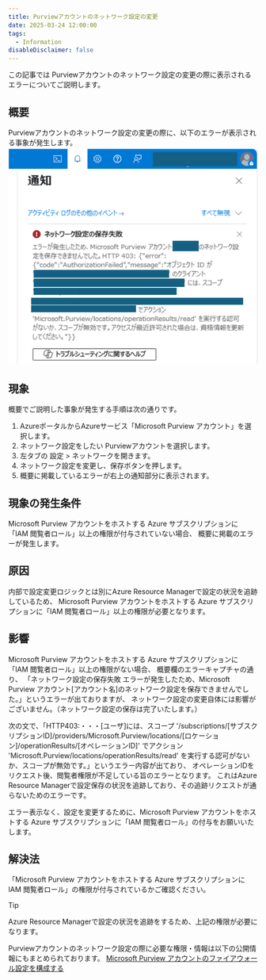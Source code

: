 ```yaml
---
title: Purviewアカウントのネットワーク設定の変更
date: 2025-03-24 12:00:00
tags:
  - Information
disableDisclaimer: false
---
```


この記事では Purviewアカウントのネットワーク設定の変更の際に表示されるエラーについてご説明します。

<!-- more -->

## 概要

Purviewアカウントのネットワーク設定の変更の際に、以下のエラーが表示される事象が発生します。
![](./how-to-change-network-settings/error.png)

## 現象
概要でご説明した事象が発生する手順は次の通りです。

1. AzureポータルからAzureサービス「Microsoft Purview アカウント」を選択します。
2. ネットワーク設定をしたい Purviewアカウントを選択します。
3. 左タブの 設定 > ネットワークを開きます。
4. ネットワーク設定を変更し、保存ボタンを押します。
5. 概要に掲載しているエラーが右上の通知部分に表示されます。

## 現象の発生条件
Microsoft Purview アカウントをホストする Azure サブスクリプションに「IAM 閲覧者ロール」以上の権限が付与されていない場合、
概要に掲載のエラーが発生します。

## 原因
内部で設定変更ロジックとは別にAzure Resource Managerで設定の状況を追跡しているため、
Microsoft Purview アカウントをホストする Azure サブスクリプションに「IAM 閲覧者ロール」以上の権限が必要となります。

## 影響
Microsoft Purview アカウントをホストする Azure サブスクリプションに「IAM 閲覧者ロール」以上の権限がない場合、
概要欄のエラーキャプチャの通り、
「ネットワーク設定の保存失敗
エラーが発生したため、Microsoft Purview アカウント[アカウント名]のネットワーク設定を保存できませんでした。」というエラーが出ておりますが、
ネットワーク設定の変更自体には影響がございません。（ネットワーク設定の保存は完了いたします。）

次の文で、「HTTP403:・・・[ユーザ]には、スコープ '/subscriptions/[サブスクリプションID]/providers/Microsoft.Purview/locations/[ロケーション]/operationResults/[オペレーションID]' でアクション 'Microsoft.Purview/locations/operationResults/read' を実行する認可がないか、スコープが無効です。」というエラー内容が出ており、
オペレーションIDをリクエスト後、閲覧者権限が不足している旨のエラーとなります。
これはAzure Resource Managerで設定保存の状況を追跡しており、その追跡リクエストが通らないためのエラーです。

エラー表示なく、設定を変更するために、Microsoft Purview アカウントをホストする Azure サブスクリプションに「IAM 閲覧者ロール」の付与をお願いいたします。

## 解決法

「Microsoft Purview アカウントをホストする Azure サブスクリプションに IAM 閲覧者ロール」の権限が付与されているかご確認ください。
> [!TIP]
> Azure Resource Managerで設定の状況を追跡をするため、上記の権限が必要になります。

Purviewアカウントのネットワーク設定の際に必要な権限・情報は以下の公開情報にもまとめられております。
[Microsoft Purview アカウントのファイアウォール設定を構成する](https://learn.microsoft.com/ja-jp/purview/catalog-firewall)

